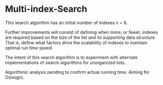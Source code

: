# Multi-index-Search

This search algorithm has an initial number of indexes n = 8.

Further improvements will consist of defining when more, or
fewer, indexes are required based on the size of the list and its supporting
data structure. That is, define what factors drive the scalability of indexes
to maintain optimal run time speed.

The intent of this search algorithm is to experiment with 
alternate implementations of search algorithms for unorganized lists.

Algorithmic analysis pending to confirm actual running time.
Aiming for O(nlogn).